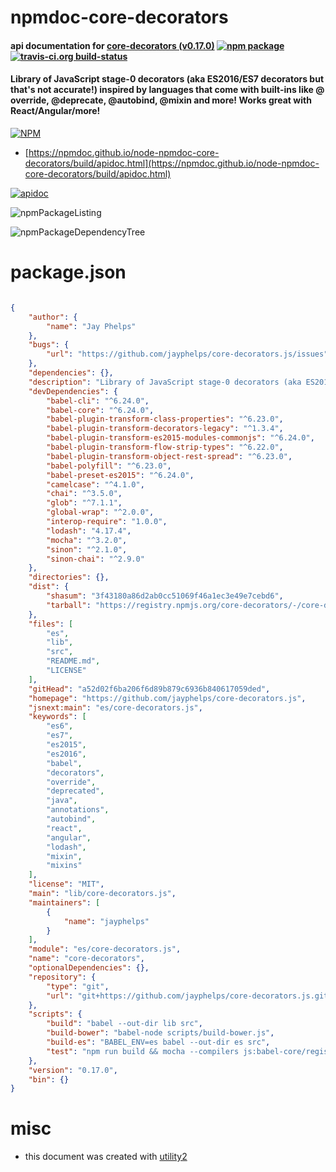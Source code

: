 # npmdoc-core-decorators

#### api documentation for  [core-decorators (v0.17.0)](https://github.com/jayphelps/core-decorators.js)  [![npm package](https://img.shields.io/npm/v/npmdoc-core-decorators.svg?style=flat-square)](https://www.npmjs.org/package/npmdoc-core-decorators) [![travis-ci.org build-status](https://api.travis-ci.org/npmdoc/node-npmdoc-core-decorators.svg)](https://travis-ci.org/npmdoc/node-npmdoc-core-decorators)

#### Library of JavaScript stage-0 decorators (aka ES2016/ES7 decorators but that's not accurate!) inspired by languages that come with built-ins like @​override, @​deprecate, @​autobind, @​mixin and more! Works great with React/Angular/more!

[![NPM](https://nodei.co/npm/core-decorators.png?downloads=true&downloadRank=true&stars=true)](https://www.npmjs.com/package/core-decorators)

- [https://npmdoc.github.io/node-npmdoc-core-decorators/build/apidoc.html](https://npmdoc.github.io/node-npmdoc-core-decorators/build/apidoc.html)

[![apidoc](https://npmdoc.github.io/node-npmdoc-core-decorators/build/screenCapture.buildCi.browser.%252Ftmp%252Fbuild%252Fapidoc.html.png)](https://npmdoc.github.io/node-npmdoc-core-decorators/build/apidoc.html)

![npmPackageListing](https://npmdoc.github.io/node-npmdoc-core-decorators/build/screenCapture.npmPackageListing.svg)

![npmPackageDependencyTree](https://npmdoc.github.io/node-npmdoc-core-decorators/build/screenCapture.npmPackageDependencyTree.svg)



# package.json

```json

{
    "author": {
        "name": "Jay Phelps"
    },
    "bugs": {
        "url": "https://github.com/jayphelps/core-decorators.js/issues"
    },
    "dependencies": {},
    "description": "Library of JavaScript stage-0 decorators (aka ES2016/ES7 decorators but that's not accurate!) inspired by languages that come with built-ins like @​override, @​deprecate, @​autobind, @​mixin and more! Works great with React/Angular/more!",
    "devDependencies": {
        "babel-cli": "^6.24.0",
        "babel-core": "^6.24.0",
        "babel-plugin-transform-class-properties": "^6.23.0",
        "babel-plugin-transform-decorators-legacy": "^1.3.4",
        "babel-plugin-transform-es2015-modules-commonjs": "^6.24.0",
        "babel-plugin-transform-flow-strip-types": "^6.22.0",
        "babel-plugin-transform-object-rest-spread": "^6.23.0",
        "babel-polyfill": "^6.23.0",
        "babel-preset-es2015": "^6.24.0",
        "camelcase": "^4.1.0",
        "chai": "^3.5.0",
        "glob": "^7.1.1",
        "global-wrap": "^2.0.0",
        "interop-require": "1.0.0",
        "lodash": "4.17.4",
        "mocha": "^3.2.0",
        "sinon": "^2.1.0",
        "sinon-chai": "^2.9.0"
    },
    "directories": {},
    "dist": {
        "shasum": "3f43180a86d2ab0cc51069f46a1ec3e49e7cebd6",
        "tarball": "https://registry.npmjs.org/core-decorators/-/core-decorators-0.17.0.tgz"
    },
    "files": [
        "es",
        "lib",
        "src",
        "README.md",
        "LICENSE"
    ],
    "gitHead": "a52d02f6ba206f6d89b879c6936b840617059ded",
    "homepage": "https://github.com/jayphelps/core-decorators.js",
    "jsnext:main": "es/core-decorators.js",
    "keywords": [
        "es6",
        "es7",
        "es2015",
        "es2016",
        "babel",
        "decorators",
        "override",
        "deprecated",
        "java",
        "annotations",
        "autobind",
        "react",
        "angular",
        "lodash",
        "mixin",
        "mixins"
    ],
    "license": "MIT",
    "main": "lib/core-decorators.js",
    "maintainers": [
        {
            "name": "jayphelps"
        }
    ],
    "module": "es/core-decorators.js",
    "name": "core-decorators",
    "optionalDependencies": {},
    "repository": {
        "type": "git",
        "url": "git+https://github.com/jayphelps/core-decorators.js.git"
    },
    "scripts": {
        "build": "babel --out-dir lib src",
        "build-bower": "babel-node scripts/build-bower.js",
        "build-es": "BABEL_ENV=es babel --out-dir es src",
        "test": "npm run build && mocha --compilers js:babel-core/register --require babel-polyfill \"test/**/*.spec.js\""
    },
    "version": "0.17.0",
    "bin": {}
}
```



# misc
- this document was created with [utility2](https://github.com/kaizhu256/node-utility2)
